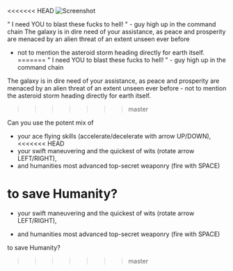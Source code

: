 <<<<<<< HEAD
![Screenshot](screenshot.png)

" I need YOU to blast these fucks to hell! " - guy high up in the command chain
The galaxy is in dire need of your assistance, as peace and prosperity are menaced by an alien threat of an extent unseen ever before 
- not to mention the asteroid storm heading directly for earth itself.
=======
" I need YOU to blast these fucks to hell! " - guy high up in the command chain

The galaxy is in dire need of your assistance, as peace and prosperity are menaced by an alien threat of an extent unseen ever before - not to mention the asteroid storm heading directly for earth itself.
>>>>>>> master

Can you use the potent mix of

- your ace flying skills (accelerate/decelerate with arrow UP/DOWN), 
<<<<<<< HEAD
- your swift maneuvering and the quickest of wits (rotate arrow LEFT/RIGHT),
- and humanities most advanced top-secret weaponry (fire with SPACE)

to save Humanity?
=======

- your swift maneuvering and the quickest of wits (rotate arrow LEFT/RIGHT),

- and humanities most advanced top-secret weaponry (fire with SPACE)

to save Humanity?
>>>>>>> master
